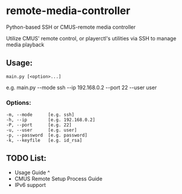 # remote-media-controller
Python-based SSH or CMUS-remote media controller

Utilize CMUS' remote control, or playerctl's utilities via SSH to manage media playback


## Usage:
    main.py [<option>...]
e.g.
    main.py --mode ssh --ip 192.168.0.2 --port 22 --user user
### Options:
    -m, --mode      [e.g. ssh]
    -h, --ip        [e.g. 192.168.0.2]
    -P, --port      [e.g. 22]
    -u, --user      [e.g. user]
    -p, --password  [e.g. password]
    -k, --keyfile   [e.g. id_rsa]

## TODO List:
- Usage Guide ^
- CMUS Remote Setup Process Guide
- IPv6 support

